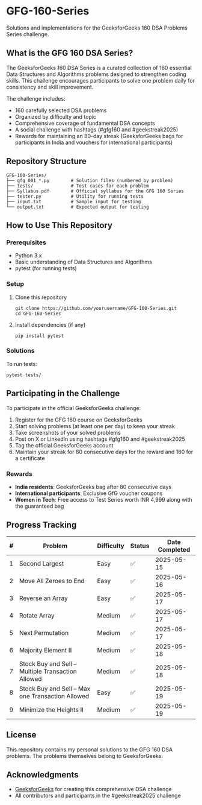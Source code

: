 # GFG-160-Series

Solutions and implementations for the GeeksforGeeks 160 DSA Problems Series challenge.

## What is the GFG 160 DSA Series?

The GeeksforGeeks 160 DSA Series is a curated collection of 160 essential Data Structures and Algorithms problems designed to strengthen coding skills. This challenge encourages participants to solve one problem daily for consistency and skill improvement.

The challenge includes:

- 160 carefully selected DSA problems
- Organized by difficulty and topic
- Comprehensive coverage of fundamental DSA concepts
- A social challenge with hashtags (#gfg160 and #geekstreak2025)
- Rewards for maintaining an 80-day streak (GeeksforGeeks bags for participants in India and vouchers for international participants)

## Repository Structure

```
GFG-160-Series/
├── gfg_001_*.py        # Solution files (numbered by problem)
├── tests/              # Test cases for each problem
├── Syllabus.pdf        # Official syllabus for the GFG 160 Series
├── tester.py           # Utility for running tests
├── input.txt           # Sample input for testing
└── output.txt          # Expected output for testing
```

## How to Use This Repository

### Prerequisites

- Python 3.x
- Basic understanding of Data Structures and Algorithms
- pytest (for running tests)

### Setup

1. Clone this repository

   ```
   git clone https://github.com/yourusername/GFG-160-Series.git
   cd GFG-160-Series
   ```

2. Install dependencies (if any)
   ```
   pip install pytest
   ```

### Solutions

To run tests:

```
pytest tests/
```

## Participating in the Challenge

To participate in the official GeeksforGeeks challenge:

1. Register for the GFG 160 course on GeeksforGeeks
2. Start solving problems (at least one per day) to keep your streak
3. Take screenshots of your solved problems
4. Post on X or LinkedIn using hashtags #gfg160 and #geekstreak2025
5. Tag the official GeeksforGeeks account
6. Maintain your streak for 80 consecutive days for the reward and 160 for a certificate

### Rewards

- **India residents**: GeeksforGeeks bag after 80 consecutive days
- **International participants**: Exclusive GfG voucher coupons
- **Women in Tech**: Free access to Test Series worth INR 4,999 along with the guaranteed bag

## Progress Tracking

| #   | Problem                                           | Difficulty | Status | Date Completed |
| --- | ------------------------------------------------- | ---------- | ------ | -------------- |
| 1   | Second Largest                                    | Easy       | ✅     | 2025-05-15     |
| 2   | Move All Zeroes to End                            | Easy       | ✅     | 2025-05-16     |
| 3   | Reverse an Array                                  | Easy       | ✅     | 2025-05-17     |
| 4   | Rotate Array                                      | Medium     | ✅     | 2025-05-17     |
| 5   | Next Permutation                                  | Medium     | ✅     | 2025-05-17     |
| 6   | Majority Element II                               | Medium     | ✅     | 2025-05-18     |
| 7   | Stock Buy and Sell – Multiple Transaction Allowed | Medium     | ✅     | 2025-05-18     |
| 8   | Stock Buy and Sell – Max one Transaction Allowed  | Easy       | ✅     | 2025-05-19     |
| 9   | Minimize the Heights II                           | Medium     | ✅     | 2025-05-19     |

## License

This repository contains my personal solutions to the GFG 160 DSA problems. The problems themselves belong to GeeksforGeeks.

## Acknowledgments

- [GeeksforGeeks](https://www.geeksforgeeks.org/) for creating this comprehensive DSA challenge
- All contributors and participants in the #geekstreak2025 challenge
